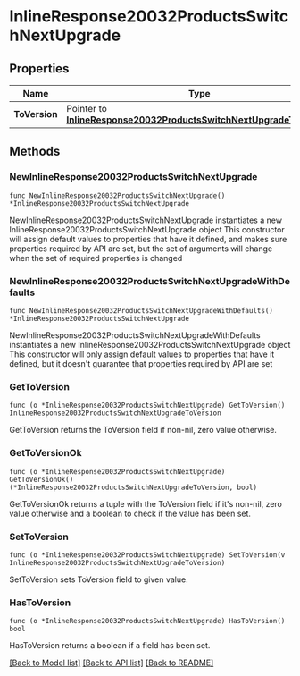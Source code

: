 # InlineResponse20032ProductsSwitchNextUpgrade

## Properties

Name | Type | Description | Notes
------------ | ------------- | ------------- | -------------
**ToVersion** | Pointer to [**InlineResponse20032ProductsSwitchNextUpgradeToVersion**](InlineResponse20032ProductsSwitchNextUpgradeToVersion.md) |  | [optional] 

## Methods

### NewInlineResponse20032ProductsSwitchNextUpgrade

`func NewInlineResponse20032ProductsSwitchNextUpgrade() *InlineResponse20032ProductsSwitchNextUpgrade`

NewInlineResponse20032ProductsSwitchNextUpgrade instantiates a new InlineResponse20032ProductsSwitchNextUpgrade object
This constructor will assign default values to properties that have it defined,
and makes sure properties required by API are set, but the set of arguments
will change when the set of required properties is changed

### NewInlineResponse20032ProductsSwitchNextUpgradeWithDefaults

`func NewInlineResponse20032ProductsSwitchNextUpgradeWithDefaults() *InlineResponse20032ProductsSwitchNextUpgrade`

NewInlineResponse20032ProductsSwitchNextUpgradeWithDefaults instantiates a new InlineResponse20032ProductsSwitchNextUpgrade object
This constructor will only assign default values to properties that have it defined,
but it doesn't guarantee that properties required by API are set

### GetToVersion

`func (o *InlineResponse20032ProductsSwitchNextUpgrade) GetToVersion() InlineResponse20032ProductsSwitchNextUpgradeToVersion`

GetToVersion returns the ToVersion field if non-nil, zero value otherwise.

### GetToVersionOk

`func (o *InlineResponse20032ProductsSwitchNextUpgrade) GetToVersionOk() (*InlineResponse20032ProductsSwitchNextUpgradeToVersion, bool)`

GetToVersionOk returns a tuple with the ToVersion field if it's non-nil, zero value otherwise
and a boolean to check if the value has been set.

### SetToVersion

`func (o *InlineResponse20032ProductsSwitchNextUpgrade) SetToVersion(v InlineResponse20032ProductsSwitchNextUpgradeToVersion)`

SetToVersion sets ToVersion field to given value.

### HasToVersion

`func (o *InlineResponse20032ProductsSwitchNextUpgrade) HasToVersion() bool`

HasToVersion returns a boolean if a field has been set.


[[Back to Model list]](../README.md#documentation-for-models) [[Back to API list]](../README.md#documentation-for-api-endpoints) [[Back to README]](../README.md)


